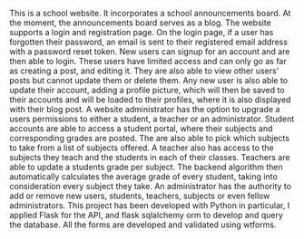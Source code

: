 This is a school website. It incorporates a school announcements board. At the moment, the announcements board serves as a blog. The website supports a login and registration page. On the login page, if a user has forgotten their password, an email is sent to their registered email address with a password reset token.
New users can signup for an account and are then able to login. These users have limited access and can only go as far as creating a post, and editing it. They are also able to view other users' posts but cannot update them or delete them. Any new user is also able to update their account,  adding a profile picture, which will then be saved to their accounts and will be loaded to their profiles, where it is also displayed with their blog post.
A website administrator has the option to upgrade a users permissions to either a student, a teacher or an administrator. 
Student accounts are able to access a student portal, where their subjects and corresponding grades are posted. The are also able to pick which subjects to take from a list of subjects offered.
A teacher also has access to the subjects they teach and the students in each of their classes. Teachers are able to update a students grade per subject. The backend algorithm then automatically calculates the average grade of every student, taking into consideration every subject they take.
An administrator has the authority to add or remove new users, students, teachers, subjects or even fellow administrators.
This project has been developed with Python in particular, I applied Flask for the API, and flask sqlalchemy orm to develop and query the database. All the forms are developed and validated using wtforms.
